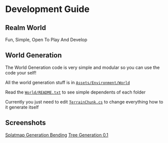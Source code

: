 # Development Guide

## Realm World

Fun, Simple, Open To Play And Develop

## World Generation

The World Generation code is very simple and modular so you can use the code your self!

All the world generation stuff is in [`Assets/Environment/World`](Assets\Environment\World)

Read the [`World/README.txt`](Assets\Environment\World\README.txt) to see simple dependents of each folder

Currently you just need to edit [`TerrainChunk.cs`](<Assets\Environment\World\Terrain Chunk\TerrainChunk.cs>) to change everything how to it generate itself

## Screenshots

[Splatmap Generation Bending](<images/screenshots/Splatmap Generation Bending 0.1.PNG> "Splatmap Generation Bending 0.1")
[Tree Generation 0.1](<images/screenshots/Splatmap Generation Bending 0.1.PNG> "Tree Generation 0.1")
